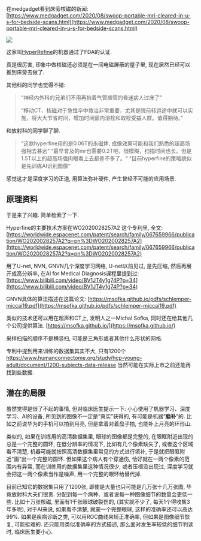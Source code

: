 <!--
.. title: 学习床旁核磁的知识
.. slug: learn-sth-about-bedside-MRI
.. date: 2020-8-18 12:00 UTC+08:00
.. tags:
.. category:
.. link:
.. description:
.. type: text
-->

在medgadget看到床旁核磁的新闻: [https://www.medgadget.com/2020/08/swoop-portable-mri-cleared-in-u-s-for-bedside-scans.html](https://www.medgadget.com/2020/08/swoop-portable-mri-cleared-in-u-s-for-bedside-scans.html)

![](https://www.medgadget.com/wp-content/uploads/2020/08/hyperfine.jpg)

这家叫[HyperRefine](https://www.hyperfine.io/)的机器通过了FDA的认证. 

真是很厉害, 印象中做核磁还必须是在一间电磁屏蔽的屋子里, 现在居然已经可以推到床旁去做了. 

其他科的同学也觉得不错:
> “神经内外科的兄弟们不用再抬着气管插管的昏迷病人过床了”
> 
>  “移动CT、核磁对于急性卒中救治非常重要，尤其是院前转运途中就可以实施，将大大节省时间，增加时间窗内溶栓和取栓受益人群。值得期待。”

和放射科的同学聊了聊. 

> “这款hyperfine用的是0.06T的永磁体, 成像效果可能和我们熟悉的超高场强相去甚远“
> “最早普及的mr也需要0.2T吧，很模糊，扫描时间也长。但是1.5T以上的超高场强肉眼看上去都差不多了。“
> “目前hyperfine的策略貌似是先训练AI识别图像“

感觉这才是深度学习的正道, 用算法弥补硬件, 产生曾经不可能的应用场景.

## 原理资料

于是来了兴趣. 简单检索了一下. 

Hyperfine的主要技术方案在WO2020028257A2 这个专利里, 
全文:
[https://worldwide.espacenet.com/patent/search/family/067659966/publication/WO2020028257A2?q=pn%3DWO2020028257A2](https://worldwide.espacenet.com/patent/search/family/067659966/publication/WO2020028257A2?q=pn%3DWO2020028257A2)

用了U-net, NVN, GNVN几个深度学习网络, U-net以前见过, 是先压缩, 然后再展开成高分辨率, 在AI for Medical Diagnosis课程里提到过:  [https://www.bilibili.com/video/BV1JT4y1g74P?p=34](https://www.bilibili.com/video/BV1JT4y1g74P?p=34)

GNVN具体的算法描述在这篇论文: [https://msofka.github.io/pdfs/schlemper-miccai19.pdf](https://msofka.github.io/pdfs/schlemper-miccai19.pdf)

类似的技术还可以用在超声和CT上, 发明人之一Michal Sofka, 同时还在给其他几个公司提供算法. [https://msofka.github.io/](https://msofka.github.io/)

采样扫描的顺序不是横竖扫, 可能是三角形或者其他什么形状的网格.

专利中提到用来训练的数据集其实不大, 只有1200个 https://www.humanconnectome.org/study/hcp-young-adult/document/1200-subjects-data-release 当然可能在实际上市之前还能再找到些数据. 

## 潜在的局限

虽然觉得是很了不起的事情, 但对临床医生提示一下: 小心使用了机器学习、深度学习、AI的设备, 所见到的图像不一定是“真实”获得的, 有可能是机器“**脑补**”的. 比如之前说华为的手机可以拍到月亮, 但是拿着对着盘子拍, 也能补上月亮的环形山. 

类似的, 如果在训练用的高清数据集里, 眼球的图像都是完整的, 在眼眶附近出现的总是一个完整的圆环, 在低分辨率的情况下, 比如有几个像素缺失了, 或者这个区域看不清楚, 机器可能就按照高清数据集里常见的方式进行填补, 于是就把眼眶附近“画”出一个完整的圆环. 但如果这个病人有个穿通伤, 恰好就在一两个像素的范围内有异常, 而在训练用的数据集里这种情况很少, 或者压根没出现过, 深度学习就会把这一两个像素当作是噪声, 用一个完整的眼环给替代掉.

目前已知它的数据集只用了1200张, 即使是大量也只可能是几万张十几万张图, 毕竟放射科大夫们很贵. 分配到每一个病种、或者说每一种图像细节的数量会更低一些. 比如十万张核磁, 里面有1千张眼球破裂伤的, (其实就不少了, 每天1个得收集3年多呢), 对于AI来说, 如果看不清楚, 就蒙一个完整眼球, 这样的准确率还可以高达99%. 如果是疾病诊断之类, 可以用ROC曲线来矫正准确率, 但如果是图像细节恢复, 可能挺难的. 还只能用类似准确率的方式描述, 那么面对发生率较低的细节判读时, 临床医生要小心. 